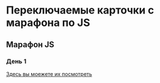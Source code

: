 # Переключаемые карточки с марафона по JS 

## Марафон JS

### День 1

[Здесь вы моежете их посмотреть](https://ivannikashin.github.io/Cards/)
